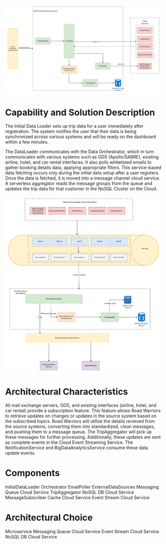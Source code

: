 
![Initial Data Loader](https://github.com/beyond-blueprints/arch-katas-2023/blob/main/Diagrams/IndividualComponentDiagrams/InitialDataLoader.drawio.png)

# Capability and Solution Description

The Initial Data Loader sets up trip data for a user immediately after registration. The system notifies the user that their data is being synchronized across various systems and will be ready on the dashboard within a few minutes.

The DataLoader communicates with the Data Orchestrator, which in turn communicates with various systems such as GDS (Apollo/SABRE), existing airline, hotel, and car rental interfaces. It also polls whitelisted emails to gather booking details data, applying appropriate filters. This service-based data fetching occurs only during the initial data setup after a user registers. Once the data is fetched, it is moved into a message channel cloud service. A serverless aggregator reads the message groups from the queue and updates the trip data for that customer in the NoSQL Cluster on the Cloud.



![Data Updates](https://github.com/beyond-blueprints/arch-katas-2023/blob/main/Diagrams/IndividualComponentDiagrams/DataUpdatesConsumer.drawio.png)


# Architectural Characteristics

All mail exchange servers, GDS, and existing interfaces (airline, hotel, and car rental) provide a subscription feature. This feature allows Road Warriors to retrieve updates on changes or updates in the source system based on the subscribed topics. Road Warriors will utilize the details received from the source systems, converting them into standardized, clean messages, and pushing them to a message queue. The TripAggregator will pick up these messages for further processing. Additionally, these updates are sent as complete events in the Cloud Event Streaming Service. The NotificationService and BigDataAnalyticsService consume these data update events.

# Components
InitialDataLoader
Orchestrator
EmailPoller
ExternalDataSources
Messaging Queue Cloud Service
TripAggregator
NoSQL DB Cloud Service
MessageSubscriber
Cache Cloud Service
Event Stream Cloud Service


# Architectural Choice
Microservice
Messaging Queue Cloud Service
Event Stream Cloud Service
NoSQL DB Cloud Service

